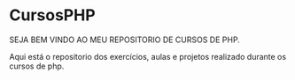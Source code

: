 # CursosPHP
SEJA BEM VINDO AO MEU REPOSITORIO DE CURSOS DE PHP.

Aqui está o repositorio dos exercícios, aulas e projetos realizado durante os cursos de php.
